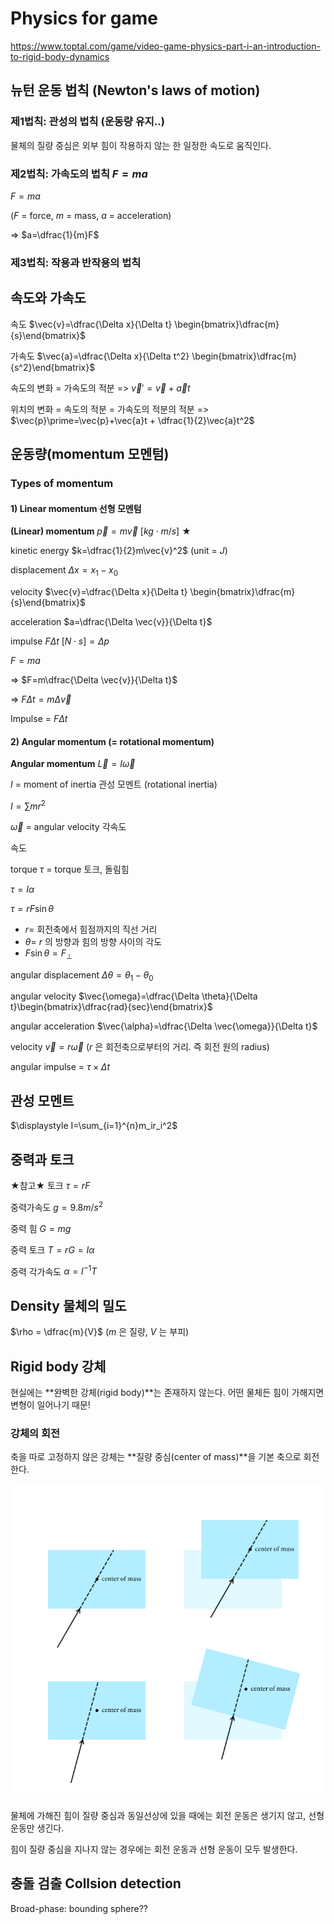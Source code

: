 # Physics for game

<https://www.toptal.com/game/video-game-physics-part-i-an-introduction-to-rigid-body-dynamics>

## 뉴턴 운동 법칙 (Newton's laws of motion)

### 제1법칙: 관성의 법칙 (운동량 유지..)

물체의 질량 중심은 외부 힘이 작용하지 않는 한 일정한 속도로 움직인다.

### 제2법칙: 가속도의 법칙 $F=ma$

$F=ma$

($F$ = force, $m$ = mass, $a$ = acceleration)

 => $a=\dfrac{1}{m}F$

### 제3법칙: 작용과 반작용의 법칙



## 속도와 가속도

속도  $\vec{v}=\dfrac{\Delta x}{\Delta t} \begin{bmatrix}\dfrac{m}{s}\end{bmatrix}$

가속도 $\vec{a}=\dfrac{\Delta x}{\Delta t^2} \begin{bmatrix}\dfrac{m}{s^2}\end{bmatrix}$

속도의 변화 = 가속도의 적분 =>  $\vec{v}\prime=\vec{v}+\vec{a}t$

위치의 변화 = 속도의 적분 = 가속도의 적분의 적분 =>  $\vec{p}\prime=\vec{p}+\vec{a}t + \dfrac{1}{2}\vec{a}t^2$



## 운동량(momentum 모멘텀)

### Types of momentum

#### 1) Linear momentum 선형 모멘텀

**(Linear) momentum** $\vec{p}=m\vec{v}\ [kg\cdot m/s]$ ★

kinetic energy $k=\dfrac{1}{2}m\vec{v}^2$ (unit = $J$)



displacement $\Delta x = x_1 - x_0$

velocity  $\vec{v}=\dfrac{\Delta x}{\Delta t} \begin{bmatrix}\dfrac{m}{s}\end{bmatrix}$

acceleration $a=\dfrac{\Delta \vec{v}}{\Delta t}$

impulse $F\Delta t\ [N\cdot s]=\Delta p$



$F=ma$

=> $F=m\dfrac{\Delta \vec{v}}{\Delta t}$

=> $F\Delta t = m \Delta \vec{v}$

Impulse = $F\Delta t$



#### 2) Angular momentum (= rotational momentum)

**Angular momentum** $\vec{L}=I\vec{\omega}$

$I$ = moment of inertia 관성 모멘트 (rotational inertia)

$I=\sum{mr^2}$

$\vec{\omega}$ = angular velocity 각속도

속도

torque $\tau$ = torque 토크, 돌림힘

$\tau=I\alpha$

$\tau=rF\sin{\theta}$ 

- $r =$ 회전축에서 힘점까지의 직선 거리
- $\theta =$ $r$ 의 방향과 힘의 방향 사이의 각도
- $F\sin{\theta}=F_\perp$



angular displacement $\Delta \theta=\theta_1 - \theta_0$

angular velocity $\vec{\omega}=\dfrac{\Delta \theta}{\Delta t}\begin{bmatrix}\dfrac{rad}{sec}\end{bmatrix}$

angular acceleration $\vec{\alpha}=\dfrac{\Delta \vec{\omega}}{\Delta t}$

velocity  $\vec{v}=r\vec{\omega}$ ($r$ 은 회전축으로부터의 거리. 즉 회전 원의 radius)

angular impulse = $\tau \times \Delta t$

## 관성 모멘트

$\displaystyle I=\sum_{i=1}^{n}m_ir_i^2$

## 중력과 토크

★참고★ 토크 $\tau = rF$

중력가속도 $g = 9.8 m/s^2$ 

중력 힘 $G = mg$

중력 토크 $T = rG=I\alpha$

중력 각가속도 $\alpha = I^{-1}T$



## Density 물체의 밀도

$\rho = \dfrac{m}{V}$  ($m$ 은 질량, $V$ 는 부피)



## Rigid body 강체

현실에는 **완벽한 강체(rigid body)**는 존재하지 않는다. 어떤 물체든 힘이 가해지면 변형이 일어나기 때문!

### 강체의 회전

축을 따로 고정하지 않은 강체는 **질량 중심(center of mass)**을 기본 축으로 회전한다.

![](Asset\motion_linear_angular.png)

물체에 가해진 힘이 질량 중심과 동일선상에 있을 때에는 회전 운동은 생기지 않고, 선형 운동만 생긴다.

힘이 질량 중심을 지나지 않는 경우에는 회전 운동과 선형 운동이 모두 발생한다.



## 충돌 검출 Collsion detection

Broad-phase: bounding sphere??